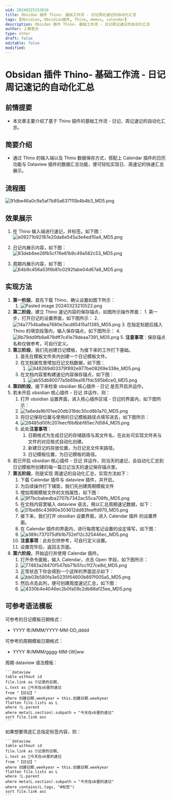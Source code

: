 ```yaml
---
uid: 20240325153616
title: Obsidan 插件 Thino- 基础工作流 - 日记周记速记的自动化汇总
tags: [Obsidian, Obsidian插件, Thino, memos, calendar]
description: Obsidan 插件 Thino- 基础工作流 - 日记周记速记的自动化汇总
author: 上善若水
type: other
draft: false
editable: false
modified: 
---
```


# Obsidan 插件 Thino- 基础工作流 - 日记周记速记的自动化汇总

## 前情提要

- 本文章主要介绍了基于 Thino 插件的基础工作流 - 日记、周记速记的自动化汇总。

## 简要介绍

- 通过 Thino 的输入端以及 Thino 数据保存方式，搭配上 Calendar 插件的日历功能与 Dataview 插件的数据汇总功能，便可轻松实现日、周速记的快速汇总展示。

## 流程图

![91dbe46a0c9a5af7b85a637110b4b4b3_MD5.png](https://cdn.pkmer.cn/images/91dbe46a0c9a5af7b85a637110b4b4b3_MD5.png!pkmer)

## 效果展示

1. 在 Thino 输入端进行速记，并标签。如下图：
![e09271b92187e20da6e545a3e4ed10a4_MD5.png](https://cdn.pkmer.cn/images/e09271b92187e20da6e545a3e4ed10a4_MD5.png!pkmer)

2. 日记内展示内容，如下图：
![83deb6ee26fb5cf76e61b9c49a582c53_MD5.png](https://cdn.pkmer.cn/images/83deb6ee26fb5cf76e61b9c49a582c53_MD5.png!pkmer)

3. 周期内展示内容，如下图：
![64b9c456a53f6b81c0292fabe04d67a8_MD5.png](https://cdn.pkmer.cn/images/64b9c456a53f6b81c0292fabe04d67a8_MD5.png!pkmer)

## 实现方法

1. **第一阶段**，首先下载 Thino，确认设置如图下所示：
	1. ![Pasted image 20240323210522.png](https://cdn.pkmer.cn/images/Pasted%20image%2020240323210522.png!pkmer)
2. **第二阶段**，建立 Thino 速记内容的保存锚点，如图所示操作界面：
		1. 第一步，打开日记的设置界面，如下图所示：
		2. ![14a7754ba8ea7680e7acd65415a11385_MD5.png](https://cdn.pkmer.cn/images/14a7754ba8ea7680e7acd65415a11385_MD5.png!pkmer)
		3. 在指定标题后插入 Thino 的填空段落内，输入保存锚点，如下图所示：
		4. ![8b79dd9fb8a879dff7c41e79deaa7391_MD5.png](https://cdn.pkmer.cn/images/8b79dd9fb8a879dff7c41e79deaa7391_MD5.png!pkmer)
		5. **注意事项**：保存锚点名称仅做参考，可自行定义。
3. **第三阶段**，我们先创建日记模板，为接下来的工作打下基础。
	1. 首先在模板文件夹内创建一个日记模板文件。
	2. 在文档属性里增加日记文档数据，如下图：
		1. ![648269d03379f892e977be08269e338e_MD5.png](https://cdn.pkmer.cn/images/648269d03379f892e977be08269e338e_MD5.png!pkmer)
	3. 在文档内容里构建速记内容保存锚点，如下图：
		1. ![ab55db80077a5b69ea167fdc595b6ce0_MD5.png](https://cdn.pkmer.cn/images/ab55db80077a5b69ea167fdc595b6ce0_MD5.png!pkmer)
4. **第四阶段**，接下来检查 obsidian 核心插件 - 日记 是否开启并运作。
5. 若未开启 obsidian 核心插件 - 日记 并运作，则：
	1. 打开 obsidian 设置界面，进入核心插件区域 - 日记的界面内，如下图所示：
	2. ![1a6eda9b101ee20db319dc30cd8b1a70_MD5.png](https://cdn.pkmer.cn/images/1a6eda9b101ee20db319dc30cd8b1a70_MD5.png!pkmer)
	3. 将日记保存位置与使用的日记模板路径点填写进去，如下图所示：
	4. ![28485d00fc207eecf6b8bbf85ec7d584_MD5.png](https://cdn.pkmer.cn/images/28485d00fc207eecf6b8bbf85ec7d584_MD5.png!pkmer)
	5. 此处**注意事项**：
		1. 日期格式为生成日记的存储路径与其文件名，在此处可实现文件夹与文件的对应格式自动化创建。
		2. 新建日记的存放位置，为日记总文件夹路径。
		3. 日记模板位置，为日记模板的路径。
6. 若已开启 obsidian 核心插件 - 日记 并运作，则当天的速记，会自动化汇总到日记模板所创建的每一篇日记当天的速记保存锚点里。
7. **第五阶段**，则是实现 周速记的自动化汇总，实现方法如下：
	1. 下载 Calendar 插件与 dataview 插件，并开启。
	2. 为后续操作打下铺垫，我们先创建周期模板文件
	3. 增加周期模板文件的文档属性，如下图：
	4. ![9f7bcbabedba2707b7342ac55ca708fb_MD5.png](https://cdn.pkmer.cn/images/9f7bcbabedba2707b7342ac55ca708fb_MD5.png!pkmer)
	5. 在文档内容里输入 dataview 语法，用以汇总周期速记数据，如下：
	6. ![01be86c43690e303612dd83feeffd970_MD5.png](https://cdn.pkmer.cn/images/01be86c43690e303612dd83feeffd970_MD5.png!pkmer)
	7. 接下来，我们打开 obsidian 设置界面，进入 Calendar 插件 的设置界面。
	8. 在 Calendar 插件的界面内，进行每周笔记设置的设定填写，如下图：
	9. ![a389c737075dfb1b752ef12c325446ec_MD5.png](https://cdn.pkmer.cn/images/a389c737075dfb1b752ef12c325446ec_MD5.png!pkmer)
	10. **注意事项**：此处仅供参考，可自行定义设置。
	11. 设置完毕后，返回主页面。
8. **第六阶段**，开始运行并使用 Calendar 插件。
	1. 打开命令面板，输入 Calendar，点击 Open 字段，如下图所示：
	2. ![77483a28470f547bb71b51cc1f27ce8d_MD5.png](https://cdn.pkmer.cn/images/77483a28470f547bb71b51cc1f27ce8d_MD5.png!pkmer)
	3. 正常状态下你会得到一个这样的界面显示如下：
	4. ![bb03b580fa3e5235f64600b897f005a5_MD5.png](https://cdn.pkmer.cn/images/bb03b580fa3e5235f64600b897f005a5_MD5.png!pkmer)
	5. 然后点击此列，便可创建周度速记汇总，如下图：
	6. ![4330b4e4046ec2b0fa09c2db88af25ee_MD5.png](https://cdn.pkmer.cn/images/4330b4e4046ec2b0fa09c2db88af25ee_MD5.png!pkmer)

## 可参考语法模板

可参考的日记模板日期格式：

- YYYY 年/MMM/YYYY-MM-DD_dddd

可参考的周期模板日期格式：

- YYYY 年/MMM/gggg-MM-[W]ww

周期 dataview 语法模板：

````
```dataview
table without id 
file.link as ⏰记录的日期,
L.text as 📝今天在ob里的速记
from "【日记】"
where 创建日期.weekyear = this.创建日期.weekyear
flatten file.lists as L
where !L.parent
where meta(L.section).subpath = "今天在ob里的速记"
sort file.link asc
```
````

如果想要筛选汇总指定标签内容，则：

````
```dataview
table without id 
file.link as ⏰记录的日期,
L.text as 📝今天在ob里的速记
from "【日记】"
where 创建日期.weekyear = this.创建日期.weekyear
flatten file.lists as L
where !L.parent
where meta(L.section).subpath = "今天在ob里的速记"
where contains(L.tags, "#标签")
sort file.link asc
```
````
